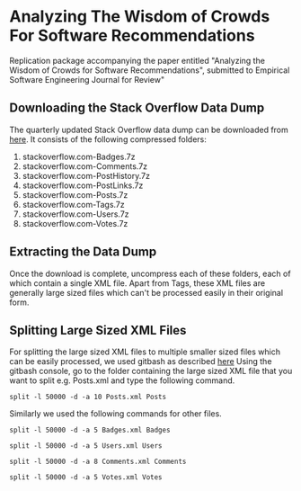 # Analyzing The Wisdom of Crowds For Software Recommendations
Replication package accompanying the paper entitled "Analyzing the Wisdom of Crowds for Software Recommendations", submitted to Empirical Software Engineering Journal for Review"
## Downloading the Stack Overflow Data Dump
The quarterly updated Stack Overflow data dump can be downloaded from [here](https://archive.org/details/stackexchange/). It consists of the following compressed folders:
1. stackoverflow.com-Badges.7z 
2. stackoverflow.com-Comments.7z
3. stackoverflow.com-PostHistory.7z 
4. stackoverflow.com-PostLinks.7z
5. stackoverflow.com-Posts.7z
6. stackoverflow.com-Tags.7z
7. stackoverflow.com-Users.7z
8. stackoverflow.com-Votes.7z

## Extracting the Data Dump
Once the download is complete, uncompress each of these folders, each of which contain a single XML file. Apart from Tags, these XML files are generally large sized files which can't be processed easily in their original form.

## Splitting Large Sized XML Files
For splitting the large sized XML files to multiple smaller sized files which can be easily processed, we used gitbash as described [here](https://stackoverflow.com/questions/31786287/how-to-split-large-text-file-in-windows)
Using the gitbash console, go to the folder containing the large sized XML file that you want to split e.g. Posts.xml and type the following command.
```
split -l 50000 -d -a 10 Posts.xml Posts
```
Similarly we used the following commands for other files. 
```
split -l 50000 -d -a 5 Badges.xml Badges
```
```
split -l 50000 -d -a 5 Users.xml Users
```
```
split -l 50000 -d -a 8 Comments.xml Comments
```
```
split -l 50000 -d -a 5 Votes.xml Votes
```
